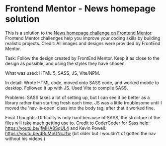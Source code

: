 # Frontend Mentor - News homepage solution

This is a solution to the [News homepage challenge on Frontend Mentor](https://www.frontendmentor.io/challenges/news-homepage-H6SWTa1MFl). Frontend Mentor challenges help you improve your coding skills by building realistic projects.
Credit: All images and designs were provided by FrontEnd Mentor.

Task: Follow the design created by FrontEnd Mentor. Keep it as close to the design as possible, and using the styles they have chosen.

What was used: HTML 5, SASS, JS, Vite/NPM.

In detail: Wrote HTML code, moved onto SASS code, and worked mobile to desktop. Followed it up with JS. Used Vite to compile SASS.

Problems: SASS takes a lot of setting up, but I can see it be better as a library rather than starting fresh each time. JS was a little troublesome until I moved the 'nav-is-open' class into the body tag, after that it worked fine.

Final Thoughts: Difficulty is only hard because of SASS, the structure of the files will take much getting use to. Credit to CoderCoder for Sass help: https://youtu.be/jfMHA8SqUL4 and Kevin Powell: https://youtu.be/dRuMoGNcJfw (bit older but I wouldn't of gotten the nav without his videos.)
